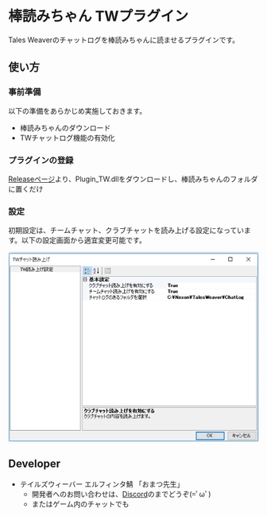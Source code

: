 # 棒読みちゃん TWプラグイン

Tales Weaverのチャットログを棒読みちゃんに読ませるプラグインです。

## 使い方

### 事前準備  

以下の準備をあらかじめ実施しておきます。

* 棒読みちゃんのダウンロード
* TWチャットログ機能の有効化

### プラグインの登録

[Releaseページ](https://github.com/omatztw/BouyomiChan_TW_Plugin/releases)より、Plugin_TW.dllをダウンロードし、棒読みちゃんのフォルダに置くだけ

### 設定

初期設定は、チームチャット、クラブチャットを読み上げる設定になっています。以下の設定画面から適宜変更可能です。

![設定画面](settings.png)


## Developer

* テイルズウィーバー エルフィンタ鯖 「おまつ先生」
    * 開発者へのお問い合わせは、[Discord](https://discord.gg/ksFC4rP)のまでどうぞ(=ﾟωﾟ)
    * またはゲーム内のチャットでも


